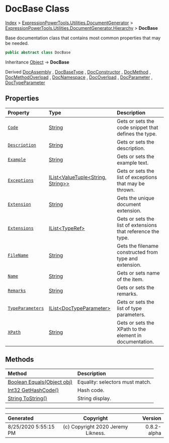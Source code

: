 ﻿# DocBase Class

[Index](../index.md) > [ExpressionPowerTools.Utilities.DocumentGenerator](ExpressionPowerTools.Utilities.DocumentGenerator.a.md) > [ExpressionPowerTools.Utilities.DocumentGenerator.Hierarchy](ExpressionPowerTools.Utilities.DocumentGenerator.Hierarchy.n.md) > **DocBase**

Base documentation class that contains most common properties that may be needed.

```csharp
public abstract class DocBase
```

Inheritance [Object](https://docs.microsoft.com/dotnet/api/system.object) → **DocBase**

Derived  [DocAssembly](ExpressionPowerTools.Utilities.DocumentGenerator.Hierarchy.DocAssembly.cs.md) ,  [DocBaseType](ExpressionPowerTools.Utilities.DocumentGenerator.Hierarchy.DocBaseType.cs.md) ,  [DocConstructor](ExpressionPowerTools.Utilities.DocumentGenerator.Hierarchy.DocConstructor.cs.md) ,  [DocMethod](ExpressionPowerTools.Utilities.DocumentGenerator.Hierarchy.DocMethod.cs.md) ,  [DocMethodOverload](ExpressionPowerTools.Utilities.DocumentGenerator.Hierarchy.DocMethodOverload.cs.md) ,  [DocNamespace](ExpressionPowerTools.Utilities.DocumentGenerator.Hierarchy.DocNamespace.cs.md) ,  [DocOverload](ExpressionPowerTools.Utilities.DocumentGenerator.Hierarchy.DocOverload.cs.md) ,  [DocParameter](ExpressionPowerTools.Utilities.DocumentGenerator.Hierarchy.DocParameter.cs.md) ,  [DocTypeParameter](ExpressionPowerTools.Utilities.DocumentGenerator.Hierarchy.DocTypeParameter.cs.md) 

## Properties

| Property | Type | Description |
| :-- | :-- | :-- |
| [`Code`](ExpressionPowerTools.Utilities.DocumentGenerator.Hierarchy.DocBase.Code.prop.md) | [String](https://docs.microsoft.com/dotnet/api/system.string) | Gets or sets the code snippet that defines the type. |
| [`Description`](ExpressionPowerTools.Utilities.DocumentGenerator.Hierarchy.DocBase.Description.prop.md) | [String](https://docs.microsoft.com/dotnet/api/system.string) | Gets or sets the description. |
| [`Example`](ExpressionPowerTools.Utilities.DocumentGenerator.Hierarchy.DocBase.Example.prop.md) | [String](https://docs.microsoft.com/dotnet/api/system.string) | Gets or sets the example text. |
| [`Exceptions`](ExpressionPowerTools.Utilities.DocumentGenerator.Hierarchy.DocBase.Exceptions.prop.md) | [IList&lt;ValueTuple&lt;String, String>>](https://docs.microsoft.com/dotnet/api/system.collections.generic.ilist-1) | Gets or sets the list of exceptions that may be thrown. |
| [`Extension`](ExpressionPowerTools.Utilities.DocumentGenerator.Hierarchy.DocBase.Extension.prop.md) | [String](https://docs.microsoft.com/dotnet/api/system.string) | Gets the unique document extension. |
| [`Extensions`](ExpressionPowerTools.Utilities.DocumentGenerator.Hierarchy.DocBase.Extensions.prop.md) | [IList&lt;TypeRef>](https://docs.microsoft.com/dotnet/api/system.collections.generic.ilist-1) | Gets or sets the list of extensions that reference the type. |
| [`FileName`](ExpressionPowerTools.Utilities.DocumentGenerator.Hierarchy.DocBase.FileName.prop.md) | [String](https://docs.microsoft.com/dotnet/api/system.string) | Gets the filename constructed from type and extension. |
| [`Name`](ExpressionPowerTools.Utilities.DocumentGenerator.Hierarchy.DocBase.Name.prop.md) | [String](https://docs.microsoft.com/dotnet/api/system.string) | Gets or sets name of the item. |
| [`Remarks`](ExpressionPowerTools.Utilities.DocumentGenerator.Hierarchy.DocBase.Remarks.prop.md) | [String](https://docs.microsoft.com/dotnet/api/system.string) | Gets or sets the remarks. |
| [`TypeParameters`](ExpressionPowerTools.Utilities.DocumentGenerator.Hierarchy.DocBase.TypeParameters.prop.md) | [IList&lt;DocTypeParameter>](https://docs.microsoft.com/dotnet/api/system.collections.generic.ilist-1) | Gets or sets the list of type parameters. |
| [`XPath`](ExpressionPowerTools.Utilities.DocumentGenerator.Hierarchy.DocBase.XPath.prop.md) | [String](https://docs.microsoft.com/dotnet/api/system.string) | Gets or sets the XPath to the element in documentation. |

## Methods

| Method | Description |
| :-- | :-- |
| [Boolean Equals(Object obj)](ExpressionPowerTools.Utilities.DocumentGenerator.Hierarchy.DocBase.Equals.m.md) | Equality: selectors must match. |
| [Int32 GetHashCode()](ExpressionPowerTools.Utilities.DocumentGenerator.Hierarchy.DocBase.GetHashCode.m.md) | Hash code. |
| [String ToString()](ExpressionPowerTools.Utilities.DocumentGenerator.Hierarchy.DocBase.ToString.m.md) | String display. |

---

| Generated | Copyright | Version |
| :-- | :-: | --: |
| 8/25/2020 5:55:15 PM | (c) Copyright 2020 Jeremy Likness. | 0.8.2-alpha |
